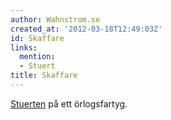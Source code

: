 ```yaml
---
author: Wahnstrom.se
created_at: '2012-03-18T12:49:03Z'
id: Skaffare
links:
  mention:
  - Stuert
title: Skaffare
---
```


[Stuerten] på ett örlogsfartyg.

  [Stuerten]: Stuert
